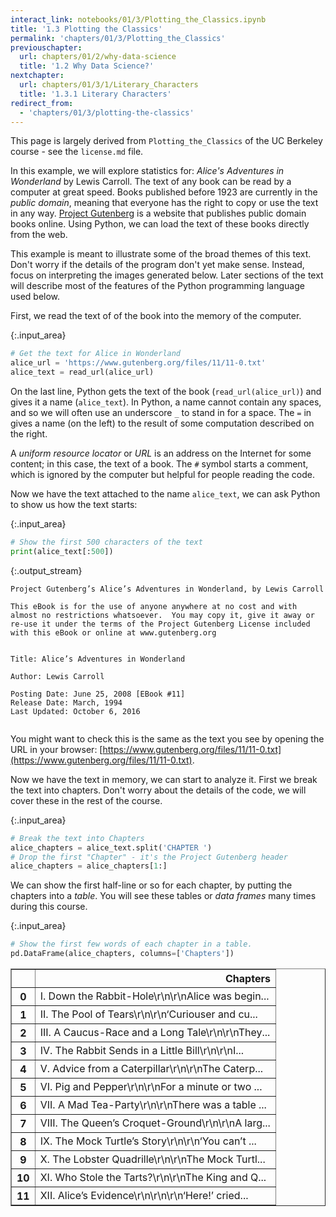 ```yaml
---
interact_link: notebooks/01/3/Plotting_the_Classics.ipynb
title: '1.3 Plotting the Classics'
permalink: 'chapters/01/3/Plotting_the_Classics'
previouschapter:
  url: chapters/01/2/why-data-science
  title: '1.2 Why Data Science?'
nextchapter:
  url: chapters/01/3/1/Literary_Characters
  title: '1.3.1 Literary Characters'
redirect_from:
  - 'chapters/01/3/plotting-the-classics'
---
```


This page is largely derived from `Plotting_the_Classics` of the UC Berkeley
course \- see the `license.md` file.

In this example, we will explore statistics for: *Alice's Adventures in
Wonderland* by Lewis Carroll.  The text of any book can be read by a computer
at great speed.  Books published before 1923 are currently in the *public
domain*, meaning that everyone has the right to copy or use the text in any
way. [Project Gutenberg](http://www.gutenberg.org/) is a website that
publishes public domain books online. Using Python, we can load the text of
these books directly from the web.

This example is meant to illustrate some of the broad themes of this text.
Don't worry if the details of the program don't yet make sense. Instead, focus
on interpreting the images generated below. Later sections of the text will
describe most of the features of the Python programming language used below.

First, we read the text of of the book into the memory of the computer.



{:.input_area}
```python
# Get the text for Alice in Wonderland
alice_url = 'https://www.gutenberg.org/files/11/11-0.txt'
alice_text = read_url(alice_url)
```


On the last line, Python gets the text of the book (`read_url(alice_url)`) and
gives it a name (`alice_text`). In Python, a name cannot contain any spaces,
and so we will often use an underscore `_` to stand in for a space. The `=` in
gives a name (on the left) to the result of some computation
described on the right.

A *uniform resource locator* or *URL* is an address on the Internet for some
content; in this case, the text of a book. The `#` symbol starts a comment,
which is ignored by the computer but helpful for people reading the code.

Now we have the text attached to the name `alice_text`, we can ask Python to
show us how the text starts:



{:.input_area}
```python
# Show the first 500 characters of the text
print(alice_text[:500])
```


{:.output_stream}
```
﻿Project Gutenberg’s Alice’s Adventures in Wonderland, by Lewis Carroll

This eBook is for the use of anyone anywhere at no cost and with
almost no restrictions whatsoever.  You may copy it, give it away or
re-use it under the terms of the Project Gutenberg License included
with this eBook or online at www.gutenberg.org


Title: Alice’s Adventures in Wonderland

Author: Lewis Carroll

Posting Date: June 25, 2008 [EBook #11]
Release Date: March, 1994
Last Updated: October 6, 2016


```

You might want to check this is the same as the text you see by opening the
URL in your browser:
[https://www.gutenberg.org/files/11/11-0.txt](https://www.gutenberg.org/files/11/11-0.txt).

Now we have the text in memory, we can start to analyze it.  First we break
the text into chapters.  Don't worry about the details of the code, we will
cover these in the rest of the course.



{:.input_area}
```python
# Break the text into Chapters
alice_chapters = alice_text.split('CHAPTER ')
# Drop the first "Chapter" - it's the Project Gutenberg header
alice_chapters = alice_chapters[1:]
```


We can show the first half-line or so for each chapter, by putting the
chapters into a *table*.  You will see these tables or *data frames* many
times during this course.



{:.input_area}
```python
# Show the first few words of each chapter in a table.
pd.DataFrame(alice_chapters, columns=['Chapters'])
```





<div markdown="0">
<div>
<style scoped>
    .dataframe tbody tr th:only-of-type {
        vertical-align: middle;
    }

    .dataframe tbody tr th {
        vertical-align: top;
    }

    .dataframe thead th {
        text-align: right;
    }
</style>
<table border="1" class="dataframe">
  <thead>
    <tr style="text-align: right;">
      <th></th>
      <th>Chapters</th>
    </tr>
  </thead>
  <tbody>
    <tr>
      <th>0</th>
      <td>I. Down the Rabbit-Hole\r\n\r\nAlice was begin...</td>
    </tr>
    <tr>
      <th>1</th>
      <td>II. The Pool of Tears\r\n\r\n‘Curiouser and cu...</td>
    </tr>
    <tr>
      <th>2</th>
      <td>III. A Caucus-Race and a Long Tale\r\n\r\nThey...</td>
    </tr>
    <tr>
      <th>3</th>
      <td>IV. The Rabbit Sends in a Little Bill\r\n\r\nI...</td>
    </tr>
    <tr>
      <th>4</th>
      <td>V. Advice from a Caterpillar\r\n\r\nThe Caterp...</td>
    </tr>
    <tr>
      <th>5</th>
      <td>VI. Pig and Pepper\r\n\r\nFor a minute or two ...</td>
    </tr>
    <tr>
      <th>6</th>
      <td>VII. A Mad Tea-Party\r\n\r\nThere was a table ...</td>
    </tr>
    <tr>
      <th>7</th>
      <td>VIII. The Queen’s Croquet-Ground\r\n\r\nA larg...</td>
    </tr>
    <tr>
      <th>8</th>
      <td>IX. The Mock Turtle’s Story\r\n\r\n‘You can’t ...</td>
    </tr>
    <tr>
      <th>9</th>
      <td>X. The Lobster Quadrille\r\n\r\nThe Mock Turtl...</td>
    </tr>
    <tr>
      <th>10</th>
      <td>XI. Who Stole the Tarts?\r\n\r\nThe King and Q...</td>
    </tr>
    <tr>
      <th>11</th>
      <td>XII. Alice’s Evidence\r\n\r\n\r\n‘Here!’ cried...</td>
    </tr>
  </tbody>
</table>
</div>
</div>


